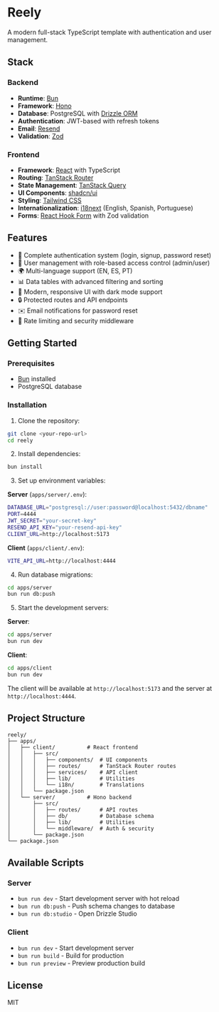 # Reely

A modern full-stack TypeScript template with authentication and user management.

## Stack

### Backend
- **Runtime**: [Bun](https://bun.sh)
- **Framework**: [Hono](https://hono.dev)
- **Database**: PostgreSQL with [Drizzle ORM](https://orm.drizzle.team)
- **Authentication**: JWT-based with refresh tokens
- **Email**: [Resend](https://resend.com)
- **Validation**: [Zod](https://zod.dev)

### Frontend
- **Framework**: [React](https://react.dev) with TypeScript
- **Routing**: [TanStack Router](https://tanstack.com/router)
- **State Management**: [TanStack Query](https://tanstack.com/query)
- **UI Components**: [shadcn/ui](https://ui.shadcn.com)
- **Styling**: [Tailwind CSS](https://tailwindcss.com)
- **Internationalization**: [i18next](https://www.i18next.com) (English, Spanish, Portuguese)
- **Forms**: [React Hook Form](https://react-hook-form.com) with Zod validation

## Features

- 🔐 Complete authentication system (login, signup, password reset)
- 👥 User management with role-based access control (admin/user)
- 🌍 Multi-language support (EN, ES, PT)
- 📊 Data tables with advanced filtering and sorting
- 🎨 Modern, responsive UI with dark mode support
- 🔒 Protected routes and API endpoints
- ✉️ Email notifications for password reset
- 🚀 Rate limiting and security middleware

## Getting Started

### Prerequisites

- [Bun](https://bun.sh) installed
- PostgreSQL database

### Installation

1. Clone the repository:
```bash
git clone <your-repo-url>
cd reely
```

2. Install dependencies:
```bash
bun install
```

3. Set up environment variables:

**Server** (`apps/server/.env`):
```bash
DATABASE_URL="postgresql://user:password@localhost:5432/dbname"
PORT=4444
JWT_SECRET="your-secret-key"
RESEND_API_KEY="your-resend-api-key"
CLIENT_URL=http://localhost:5173
```

**Client** (`apps/client/.env`):
```bash
VITE_API_URL=http://localhost:4444
```

4. Run database migrations:
```bash
cd apps/server
bun run db:push
```

5. Start the development servers:

**Server**:
```bash
cd apps/server
bun run dev
```

**Client**:
```bash
cd apps/client
bun run dev
```

The client will be available at `http://localhost:5173` and the server at `http://localhost:4444`.

## Project Structure

```
reely/
├── apps/
│   ├── client/          # React frontend
│   │   ├── src/
│   │   │   ├── components/  # UI components
│   │   │   ├── routes/      # TanStack Router routes
│   │   │   ├── services/    # API client
│   │   │   ├── lib/         # Utilities
│   │   │   └── i18n/        # Translations
│   │   └── package.json
│   └── server/          # Hono backend
│       ├── src/
│       │   ├── routes/      # API routes
│       │   ├── db/          # Database schema
│       │   ├── lib/         # Utilities
│       │   └── middleware/  # Auth & security
│       └── package.json
└── package.json
```

## Available Scripts

### Server
- `bun run dev` - Start development server with hot reload
- `bun run db:push` - Push schema changes to database
- `bun run db:studio` - Open Drizzle Studio

### Client
- `bun run dev` - Start development server
- `bun run build` - Build for production
- `bun run preview` - Preview production build

## License

MIT
